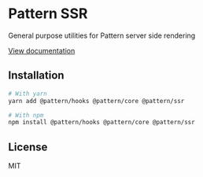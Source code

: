 # Pattern SSR

General purpose utilities for Pattern server side rendering

[View documentation](https://pattern-ui.design/)

## Installation

```sh
# With yarn
yarn add @pattern/hooks @pattern/core @pattern/ssr

# With npm
npm install @pattern/hooks @pattern/core @pattern/ssr
```

## License

MIT
